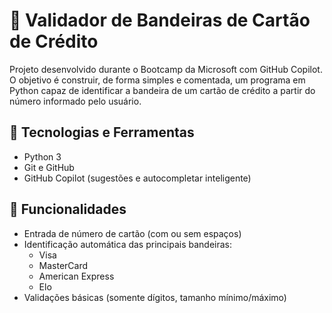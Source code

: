 # 🧠 Validador de Bandeiras de Cartão de Crédito

Projeto desenvolvido durante o Bootcamp da Microsoft com GitHub Copilot.  
O objetivo é construir, de forma simples e comentada, um programa em Python capaz de identificar a bandeira de um cartão de crédito a partir do número informado pelo usuário.

## 🚀 Tecnologias e Ferramentas
- Python 3
- Git e GitHub
- GitHub Copilot (sugestões e autocompletar inteligente)

## 🧾 Funcionalidades
- Entrada de número de cartão (com ou sem espaços)
- Identificação automática das principais bandeiras:
  - Visa
  - MasterCard
  - American Express
  - Elo
- Validações básicas (somente dígitos, tamanho mínimo/máximo)
